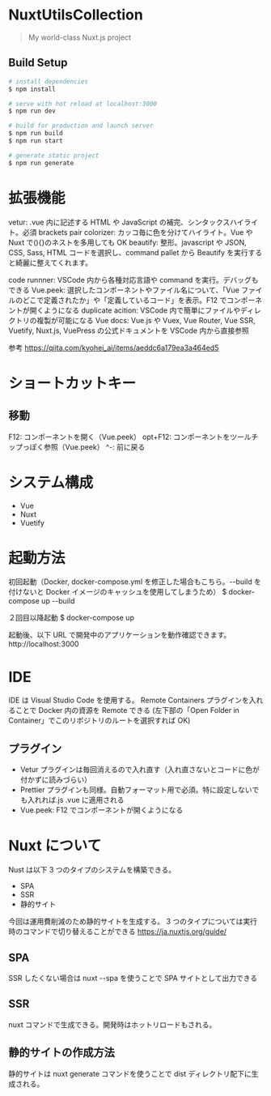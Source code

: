 # NuxtUtilsCollection

> My world-class Nuxt.js project

## Build Setup

```bash
# install dependencies
$ npm install

# serve with hot reload at localhost:3000
$ npm run dev

# build for production and launch server
$ npm run build
$ npm run start

# generate static project
$ npm run generate
```

# 拡張機能

vetur: .vue 内に記述する HTML や JavaScript の補完、シンタックスハイライト。必須
brackets pair colorizer: カッコ毎に色を分けてハイライト。Vue や Nuxt で(){}のネストを多用しても OK
beautify: 整形。javascript や JSON, CSS, Sass, HTML コードを選択し、command pallet から Beautify を実行すると綺麗に整えてくれます。

code runnner: VSCode 内から各種対応言語や command を実行。デバッグもできる
Vue.peek: 選択したコンポーネントやファイル名について、「Vue ファイルのどこで定義されたか」や「定義しているコード」を表示。F12 でコンポーネントが開くようになる
duplicate acition: VSCode 内で簡単にファイルやディレクトリの複製が可能になる
Vue docs: Vue.js や Vuex, Vue Router, Vue SSR, Vuetify, Nuxt.js, VuePress の公式ドキュメントを VSCode 内から直接参照

参考
https://qiita.com/kyohei_ai/items/aeddc6a179ea3a464ed5

# ショートカットキー

## 移動

F12: コンポーネントを開く（Vue.peek）
opt+F12: コンポーネントをツールチップっぽく参照（Vue.peek）
^-: 前に戻る

# システム構成

- Vue
- Nuxt
- Vuetify

# 起動方法

初回起動（Docker, docker-compose.yml を修正した場合もこちら。--build を付けないと Docker イメージのキャッシュを使用してしまうため）
\$ docker-compose up --build

２回目以降起動
\$ docker-compose up

起動後、以下 URL で開発中のアプリケーションを動作確認できます。
http://localhost:3000

# IDE

IDE は Visual Studio Code を使用する。
Remote Containers プラグインを入れることで Docker 内の資源を Remote できる
(左下部の「Open Folder in Container」でこのリポジトリのルートを選択すれば OK)

## プラグイン

- Vetur プラグインは毎回消えるので入れ直す（入れ直さないとコードに色が付かずに読みづらい）
- Prettier プラグインも同様。自動フォーマット用で必須。特に設定しないでも入れれば.js .vue に適用される
- Vue.peek: F12 でコンポーネントが開くようになる

# Nuxt について

Nust は以下 3 つのタイプのシステムを構築できる。

- SPA
- SSR
- 静的サイト

今回は運用費削減のため静的サイトを生成する。
3 つのタイプについては実行時のコマンドで切り替えることができる
https://ja.nuxtjs.org/guide/

## SPA

SSR したくない場合は nuxt --spa を使うことで SPA サイトとして出力できる

## SSR

nuxt コマンドで生成できる。開発時はホットリロードもされる。

## 静的サイトの作成方法

静的サイトは nuxt generate コマンドを使うことで dist ディレクトリ配下に生成される。
